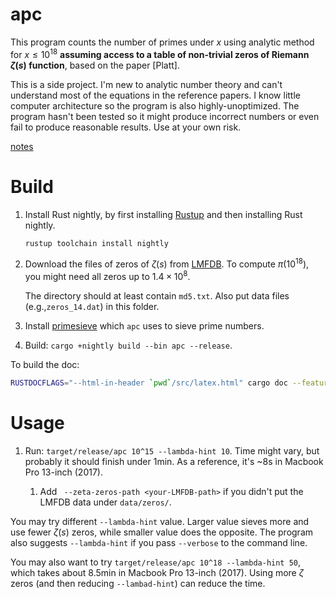# apc

This program counts the number of primes under $x$ using analytic method for $x \leq 10^{18}$ **assuming access to a table of non-trivial zeros of Riemann $\zeta(s)$ function**, based on the paper [Platt].

This is a side project. I'm new to analytic number theory and can't understand most of the equations in the reference papers. I know little computer architecture so the program is also highly-unoptimized. The program hasn't been tested so it might produce incorrect numbers or even fail to produce reasonable results. Use at your own risk.

[notes](https://apc.roosephu.xyz/apc)

# Build

1. Install Rust nightly, by first installing [Rustup](https://www.rust-lang.org/tools/install) and then installing Rust nightly.

   ```bash
   rustup toolchain install nightly
   ```

2. Download the files of zeros of $\zeta(s)$ from [LMFDB](https://beta.lmfdb.org/data/riemann-zeta-zeros/). To compute $\pi(10^{18})$, you might need all zeros up to $1.4 \times 10^8$.

   The directory should at least contain `md5.txt`. Also put data files (e.g.,`zeros_14.dat`) in this folder.

3. Install [primesieve](https://github.com/kimwalisch/primesieve) which `apc` uses to sieve prime numbers.

4. Build: `cargo +nightly build --bin apc --release`.

To build the doc:

```bash
RUSTDOCFLAGS="--html-in-header `pwd`/src/latex.html" cargo doc --features doc
```

# Usage

1. Run: `target/release/apc 10^15 --lambda-hint 10`. Time might vary, but probably it should finish under 1min. As a reference, it's ~8s in Macbook Pro 13-inch (2017).

   1. Add ` --zeta-zeros-path <your-LMFDB-path>` if you didn't put the LMFDB data under `data/zeros/`.

You may try different `--lambda-hint` value. Larger value sieves more and use fewer $\zeta(s)$ zeros, while smaller value does the opposite. The program also suggests `--lambda-hint` if you pass `--verbose` to the command line.

You may also want to try `target/release/apc 10^18 --lambda-hint 50`, which takes about 8.5min in Macbook Pro 13-inch (2017). Using more $\zeta$ zeros (and then reducing `--lambad-hint`) can reduce the time.

